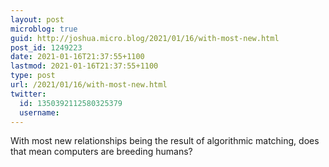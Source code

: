 ```yaml
---
layout: post
microblog: true
guid: http://joshua.micro.blog/2021/01/16/with-most-new.html
post_id: 1249223
date: 2021-01-16T21:37:55+1100
lastmod: 2021-01-16T21:37:55+1100
type: post
url: /2021/01/16/with-most-new.html
twitter:
  id: 1350392112580325379
  username: 
---
```

With most new relationships being the result of algorithmic matching, does that mean computers are breeding humans?
